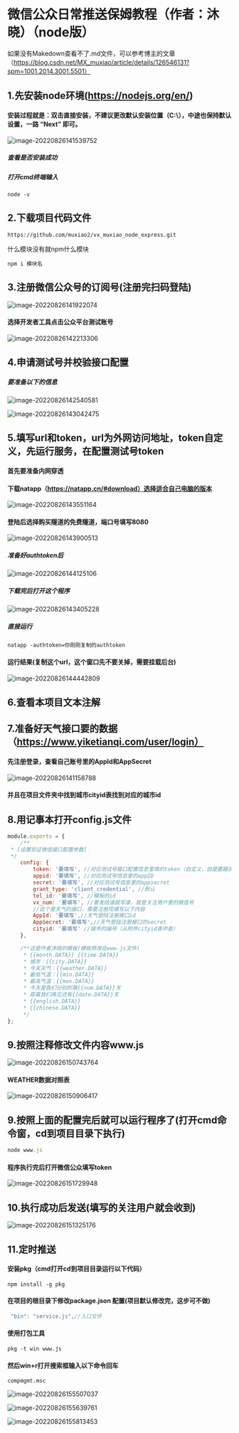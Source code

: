 # 微信公众日常推送保姆教程（作者：沐晓）（node版）

如果没有Makedown查看不了.md文件，可以参考博主的文章（https://blog.csdn.net/MX_muxiao/article/details/126546131?spm=1001.2014.3001.5501）

## 1.先安装node环境(https://nodejs.org/en/)

#### 安装过程就是：双击直接安装，不建议更改默认安装位置（C:\），中途也保持默认设置，一路 “**Next**” 即可。

![image-20220826141539752](.\images\image-20220826141539752.png)

##### 查看是否安装成功

##### 打开cmd终端输入

```
node -v
```

## 2.下载项目代码文件

```
https://github.com/muxiao2/vx_muxiao_node_express.git
```

什么模块没有就npm什么模块

```
npm i 模块名
```

## 3.注册微信公众号的订阅号(注册完扫码登陆)

![image-20220826141922074](.\images\image-20220826141922074.png)

#### 选择开发者工具点击公众平台测试账号

![image-20220826142213306](.\images\image-20220826142213306.png)

## 4.申请测试号并校验接口配置

##### 要准备以下的信息

![image-20220826142540581](.\images\image-20220826142540581.png)

![image-20220826143042475](.\images\image-20220826143042475.png)

## 5.填写url和token，url为外网访问地址，token自定义，先运行服务，在配置测试号token

#### 首先要准备内网穿透

#### 下载natapp（https://natapp.cn/#download）选择适合自己电脑的版本

![image-20220826143551164](.\images\image-20220826143551164.png)

#### 登陆后选择购买隧道的免费隧道，端口号填写8080

![image-20220826143900513](.\images\image-20220826143900513.png)

##### 准备好authtoken后

![image-20220826144125106](.\images\image-20220826144125106.png)





##### 下载完后打开这个程序

![image-20220826143405228](.\images\image-20220826143405228.png)

##### 直接运行

```shell
natapp -authtoken=你刚刚复制的authtoken
```

#### 运行结果(复制这个url，这个窗口先不要关掉，需要挂载后台)

![image-20220826144442809](.\images\image-20220826144442809.png)

## 6.查看本项目文本注解

## 7.准备好天气接口要的数据（https://www.yiketianqi.com/user/login）

#### 先注册登录，查看自己账号里的AppId和AppSecret

![image-20220826141158788](.\images\image-20220826141158788.png)

#### 并且在项目文件夹中找到城市cityid表找到对应的城市id

## 8.用记事本打开config.js文件

```js
module.exports = {
    /**
 * [设置验证微信接口配置参数]
 */
    config: {
        token: '要填写', //对应测试号接口配置信息里填的token（自定义，但是要跟测试号里填的一样）
        appid: '要填写', //对应测试号信息里的appID
        secret: '要填写', //对应测试号信息里的appsecret
        grant_type: 'client_credential', //默认
        tel_id: '要填写', //模板的id
        vx_num: '要填写', //要发给谁就写谁，就是关注用户里的微信号
        //这个是天气的接口，需要注册完填写以下内容
        AppId: '要填写',//天气登陆注册接口id
        AppSecret: '要填写',//天气登陆注册接口的secret
        cityid: '要填写' //城市的编号（从附件cityid表中查）
    },

    /**这是作者沐晓的模板(模板修改在www.js文件)
     * {{month.DATA}} {{time.DATA}} 
     * 城市：{{city.DATA}} 
     * 今天天气：{{weather.DATA}} 
     * 最低气温：{{min.DATA}} 
     * 最高气温：{{max.DATA}} 
     * 今天是我们分别的第{{num.DATA}}天 
     * 距离我们再见还有{{date.DATA}}天 
     * {{english.DATA}} 
     * {{chinese.DATA}}
     */
};  
```

## 9.按照注释修改文件内容www.js

![image-20220826150743764](.\images\image-20220826150743764.png)

#### WEATHER数据对照表

![image-20220826150906417](.\images\image-20220826150906417.png)



## 9.按照上面的配置完后就可以运行程序了(打开cmd命令窗，cd到项目目录下执行)

```js
node www.js
```

#### 程序执行完后打开微信公众填写token

![image-20220826151729948](.\images\image-20220826151729948.png)

## 10.执行成功后发送(填写的关注用户就会收到)

![image-20220826151325176](.\images\image-20220826151325176.png)

## 11.定时推送

#### 安装pkg（cmd打开cd到项目目录运行以下代码）

```shell
npm install -g pkg
```

#### 在项目的根目录下修改package.json 配置(项目默认修改完，这步可不做)

```js
 "bin": "service.js",//入口文件
```

#### 使用打包工具

```shell
pkg -t win www.js
```

#### 然后win+r打开搜索框输入以下命令回车

```
compmgmt.msc
```

![image-20220826155507037](.\images\image-20220826155507037.png)

![image-20220826155639761](.\images\image-20220826155639761.png)

![image-20220826155813453](.\images\image-20220826155813453.png)
